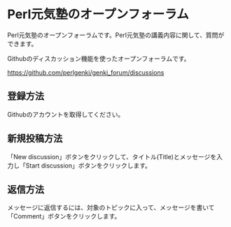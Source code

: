 # Perl元気塾のオープンフォーラム

Perl元気塾のオープンフォーラムです。Perl元気塾の講義内容に関して、質問ができます。

Githubのディスカッション機能を使ったオープンフォーラムです。

https://github.com/perlgenki/genki_forum/discussions

## 登録方法

Githubのアカウントを取得してください。

## 新規投稿方法

「New discussion」ボタンをクリックして、タイトル(Title)とメッセージを入力し「Start discussion」ボタンをクリックします。

## 返信方法

メッセージに返信するには、対象のトピックに入って、メッセージを書いて「Comment」ボタンをクリックします。
